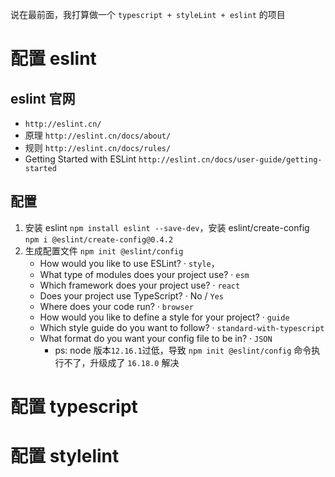 说在最前面，我打算做一个 `typescript + styleLint + eslint` 的项目

# 配置 eslint

## eslint 官网 
* `http://eslint.cn/`
* 原理 `http://eslint.cn/docs/about/`
* 规则 `http://eslint.cn/docs/rules/`
* Getting Started with ESLint `http://eslint.cn/docs/user-guide/getting-started`

## 配置
1. 安装 eslint `npm install eslint --save-dev`，安装 eslint/create-config `npm i @eslint/create-config@0.4.2`
2. 生成配置文件 `npm init @eslint/config`
    * How would you like to use ESLint? · `style`，
    * What type of modules does your project use? · `esm`
    * Which framework does your project use? · `react`
    * Does your project use TypeScript? · No / `Yes`
    * Where does your code run? · `browser`
    * How would you like to define a style for your project? · `guide`
    * Which style guide do you want to follow? · `standard-with-typescript`
    * What format do you want your config file to be in? · `JSON`
        * ps: node 版本`12.16.1`过低，导致 `npm init @eslint/config` 命令执行不了，升级成了 `16.18.0` 解决

# 配置 typescript
# 配置 stylelint